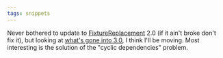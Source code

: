 ```yaml
---
tags: snippets
---
```


Never bothered to update to [FixtureReplacement](/wiki/FixtureReplacement) 2.0 (if it ain't broke don't fix it), but looking at [what's gone into 3.0](http://github.com/smtlaissezfaire/fixturereplacement), I think I'll be moving. Most interesting is the solution of the "cyclic dependencies" problem.
